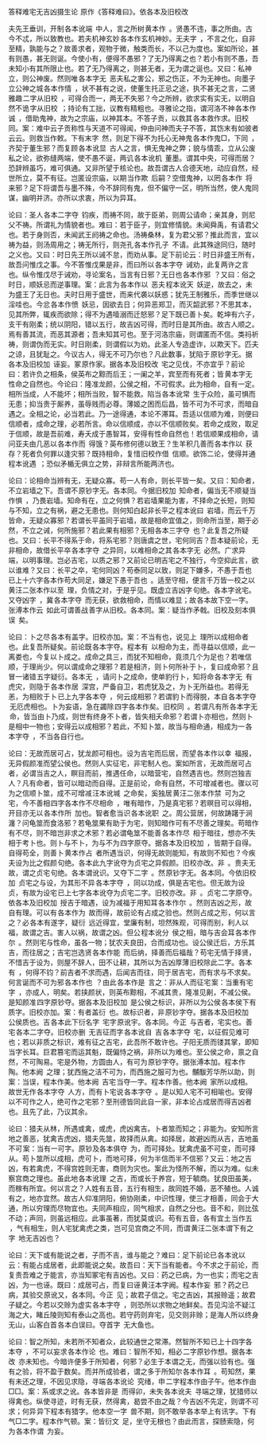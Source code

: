 答释难宅无吉凶摄生论  原作《答释难曰》。依各本及旧校改  

  

夫先王垂训，开制 各本讹端  中人，言之所树 黄本作  。贤愚不违，事之所由。古今不忒，所以致教也。若夫机神玄妙 各本作玄机神妙。无夫字  ，不言之化，自非至精，孰能与之？故善求者，观物于微，触类而长，不以己为度也。案如所论，甚有则愚，甚无则诞。今使小有，便得不愚邪？了无乃得离之也？若小有则不愚，吾未知小有其所限止也。若了无乃得离之，则甚无者，无为谓之诞也。又曰：私神立，则公神废。然则唯 各本字无  恶夫私之害公，邪之伤正，不为无神也。向墨子立公神之城 各本作情  ，状不甚有之说，使董生托正忌之途，执不甚无之言，二贤雅趣 二字从旧校  ，可得合而一，两无不失邪？今之所辨，欲求实有实无，以明自然不诡 字从旧校  ；持论有工拙，议教有精粗也。寻雅论之指，谓河洛不神 各本作诚  ，借助鬼神，故为之宗庙，以神其本。不答子贡，以救其 各本救作求。旧校同。案：难中云子贡称性与天道不可得闻，仲由问神而夫子不答，其饬末有如彼者云云。则救当作敕。下有末字  然，则足下得不为托心无神鬼 各本作鬼□，下同  ，齐契于董生邪？而复顾 各本讹显  古人之言，惧无鬼神之弊；貌与情乖，立从公废私之论，欲弥缝两端，使不愚不诞，两讥 各本讹机  董墨。谓其中央，可得而居？恐辞辨虽巧，难可俱通。又非所望于核论也。故吾谓古人合德天地，动应自然，经世所立，莫不有征。岂匿设宗庙，以期 当作欺  后嗣？空借鬼神，以罔 各本作  将来邪？足下将谓吾与墨不殊，今不辞同有鬼，但不偏守一区，明所当然，使人鬼同谋，幽明并济。亦所以求衷，所以为异耳。

论曰：圣人 各本二字夺  钧疾，而祷不同，故于臣弟，则周公请命；亲其身，则尼父不祷。所谓礼为情貌者也。难曰：若于臣子，则宜修情貌。未闻舜禹，有请君父也。若于身则否，未闻武王阏祷之命也。汤祷桑林，复为君父邪？推此而言，宜以祷为益，则汤周用之；祷无所行，则尧孔 各本作孔子  不请。此其殊途同归，随时之义也。又曰：时日先王所以诫不怠，而劝从事。足下前论云：时日非盛王所有，故吾问惟戊之事。今不答惟戊果是非，而曰所以 各本字夺  诫劝，此复两许之言也。纵令惟戊尽于诫劝，寻论案名，当言有日邪？无日也 各本作邪  ？又曰：俗之时日，顺妖忌而逆事理。案：此言为 各本作以  恶夫 程本讹天  妖逆，故去之，未为盛王了无日也。夫时日用于盛世，而来代袭以妖惑；犹先王制雅乐，而季世继以淫哇也。今忿 各本作愤  妖忌，因欲去日；何异恶郑卫，而灭韶武邪？不思其本，见其所弊，辄疾而欲除；得不为遇噎溺而迁怒邪？足下既已善卜矣。乾坤有六子，支干有刚柔；统以阴阳，错以五行，故吉凶可得，而时日是其所由。故古人顺之。焉有善其流，而恶其源者；吾未知其可也。至于河洛宗庙，则谓匿而不信。类祃祈祷，则谓伪而无实。时日刚柔，则谓假以为劝。此圣人专造虚诈，以欺天下。匹夫之谅，且犹耻之。今议古人，得无不可乃尔也？凡此数事，犹陷于 原钞字无。据各本及旧校加  诬妄。冢 原作家。据各本及旧校改  宅之见伐，不亦宜乎？前论曰：若许负之相条，侯英布之黥而后王；一阑之羊，宾至而有死者；皆 黄本字无  性命之自然也。今论曰：隆准龙颜，公侯之相，不可假求。此为相命，自有一定。相所当成，人不能坏；相所当败，智不能救。陷当 各本讹常  生于众险，虽可惧而无患；抑当贵于厮养，虽辱贱而必尊。薄姬之困而后昌，皆不可为不可求，而暗自遇之。全相之论，必当若此。乃一途得通，本论不滞耳。吾适以信顺为难，则便曰信顺者，成命之理，必若所言。命以信顺成，亦以不信顺败矣。若命之成败，取足于信顺，故是吾前难，寿夭成于愚智耳，安得有性命自然也！若信顺果成相命，请问亚夫由几恶以 各本作而  得饿？英布修何德以致王？生羊积几善而 各本作以  获存？死者负何罪以逢灾邪？既持相命，复惜 旧校作借  信顺。欲饰二论，使得并通 程本讹遇  ；恐似矛楯无俱立之势，非辩言所能两济也。

论曰：论相命当辨有无，无疑众寡。苟一人有命，则长平皆一矣。又曰：知命者，不立岩墙之下。吾谓不 原钞字无。各本同。今据旧校加  知命者，偏当无不顺 疑当作惧  ，乃畏岩墙。知命有在，立之何惧？若岩墙果能为害，不择命之长短，则知与不知，立之有祸，避之无患也。则何知白起非长平之 程本讹曰  岩墙，而云千万皆命，无疑众寡邪？若谓长平虽同于岩墙，故是相命宜值之，则命所当至，期于必然，不立之诫，何所施邪？若此果有相邪？无相 各本三字夺  也？此复吾之所疑也。又曰：长平不得系于命，将系宅邪？则唐虞之世，宅何同吉？吾本疑前论，无非相命，故借长平卒 各本字夺  之异同，以难相命之其 各本字无  必然。广求异端，以明事理。岂必吉宅，以质之邪？又前论已明吉宅之不独行，今空抑此言，欲以谁难？又曰：长平之卒，宅何同凶？苟泰同足以致，则足下嫌多，不愚于吾也 已上十六字各本作苟大同足，嫌足下愚于吾也  。适至守相，便言千万皆一校之以 黄汪二张本作以至  理，负情之对，于是乎见。既虚立吉凶字 句绝。各本字讹宅。又夺凶字  ，冀 各本字夺  而无获，欲救相命，而情以难显；故 各本故下空一字。张溥本作云  如此可谓善战 善字从旧校。各本同。案：疑当作矛戟。旧校及刻本俱误  矣。

论曰：卜之尽 各本有盖字。旧校亦加。案：不当有也，说见上  理所以成相命者也。此复吾所疑矣。前论既 各本字夺。程本有  以相命为主，而寻益以信顺，此一离娄也，今复以卜成之。成命之具三，而犹不知相命，竟须几个为足也？若唯信顺，于理尚少。何以谓成命之理邪？若是相济，则卜何所补于卜，复曰成命邪？且冒一诸错 五字疑衍。各本无  ，请问卜之成命，使单豹行卜，知将命 各本字无  有虎灾，则隐于 各本作居  深宫，严备自卫，若虎犹及之，为卜无所益也。若得无恙，为相败于卜 已上九字各本夺  ，何云成相邪？若谓豹卜而得脱，本自 各本字夺  无厄虎相也。卜为妄语，急在蠲除 四字各本作矣。旧校同  。若谓凡有所 各本字无  命，皆当由卜乃成，则世有终身不卜者，皆失相夭命邪？若谓卜亦相也，然则卜是相中一物也；安得云以成相邪？若此，不知卜筮，故当与相命通，相成为一 各本字夺  ，不当各自行也。

论曰：无故而居可占，犹龙颜可相也。设为吉宅而后居，而望 各本作以幸  福报，无异假颜准而望公侯也。然则人实征宅，非宅制人也。案如所言，无故而居可占者，必谓当吉之人，瞑目而前，推遇任命，以暗营宅，自然遇吉也。然则岂独吉人？凡有命者，皆可以暗动而自得。正是前论，命有自然，不可增减者也。骤以可为之信顺卜筮，成不可增减 汪本讹堿  之命矣，奚独居 黄汪二张本作禁  可为之宅，今不善相 四字各本作不尽相命  ，唯有暗作，乃是真宅邪？若暝目可以得相，开目亦无以 各本作所  加也。智者愈当识 各本讹职  之。周公营居，何故踌躇于涧瀍？问龟筮而食洛邪？若龟筮果有助于为宅，则知暗作可有不尽善之理矣。苟暗作有不尽，则不暗岂非求之术邪？若必谓龟筮不能善 各本作尽  相于暗往，想亦不失相于考卜也。则卜与不卜，为与不为 四字原夺。据各本及旧校加  ，皆期于自得。自得苟全，则善卜 黄本作占  者所遇当识，何得无故则能知，有故则不知也？今疾夫设为比之假颜 句绝。各本此九字讹夺为贞宅之异假颜。旧校亦改。非  。贵夫无故，谓之贞宅 句绝。各本谓讹识。又夺下二字  。然 原钞字无。各本同。今依旧校加  贞宅之与设，为其形不异 各本字夺  ，同以功成，俱是吉宅也。但无故为设贞，有故为设宅 已上七字各本讹夺为贞宅二字。旧校亦改。非  。贞宅 二字原夺。依各本及旧校加  授吉于暗遇，设为减福于用知耳 各本作尔  。然则吉凶之形，故自有理。可以有 各本作为  故而得，故前论有占成之验也。然则占成之形，何以言之？必 各本有遂字，疑衍  远近得宜，堂廉有制，坦然殊观，可得而别，利人以福，故谓之吉。害人以祸，故谓之凶。但公 程本讹分  侯之相，暗与吉会耳 各本作尔  。然则宅与性命，虽各一物；犹农夫良田，合而成功也。设公侯迁后，方乐其吉，而往居之；吉宅岂选贤 各本作能  而后纳，择善而后福哉？苟宅无情于择贤，不惜吉于设为，则屋不辞人，田不让耕，其所以为吉凶厚薄 旧校除此二字。各本有  ，何得不钧？前吉者不求而遇，后闻吉而往，同于居吉宅，而有求与不求矣。何言诞而不可为邪 各本作也  ？由此 各本作是  言之：非从人而征宅 案：当重有宅字  ，亦成人，明矣。若挟颜状，则英布黥相，不减其贵，隆准见劓，不减公侯。是知颜准 四字原钞夺。据各本及旧校加  是公侯之标识，非所以为公侯 各本侯下有质字。旧校亦加。案：有者盖衍  也。故标识者，非 原钞字夺。据各本及旧校加  公侯质也。吉 各本此下衍名字  宅字 原讹宇。各本同。今正  与吉者，宅实也。善宅 各本二字夺。旧校亦删  无吉征而字 各本讹自  吉 各本字夺  宅，以征假见难可也；若以非质之标识，难有征之吉宅，此吾所不敢许也。子阳无质而镂其掌，即知当字长耳。巨君篡宅而运其魁，既偏恃之祸，非所以为难也。至公侯之命，禀之自然，不可陶易。宅是外物，方圆由人，有可为 原钞字夺。据张溥本加。程本作陶。他本阙  之理；犹西施之洁不可为，而西施之服可为也。黼黻芳华所以助，则 案：当误，程本作美。他本阙  吉宅 当夺一字。程本作善。他本阙  家所以成相。故世无作 各本字夺  人方，而有卜宅说 各本字夺  。是以知人宅不可相喻也。安得以不可作之人，绝可作之宅邪？至刑德皆同此自一家，非本论占成居而得吉凶者也。且先了此，乃议其余。

论曰：猎夫从林，所遇或禽，或虎，虎凶禽吉。卜者筮而知之；非能为。安知所言地之善恶，犹禽吉虎凶，猎夫先筮，故择而从禽。如择居，故避凶而从吉，吉地虽不可 案：当有一可字。原钞及各本俱夺  为，而可择处。犹禽虎虽不可变，而可择从。苟卜筮所以成相，虎可卜，而地可择，何为半信而半不信邪？又云：地之吉凶，有若禽虎，不得宫姓则无害，商则为灾也。案此为怪所不解，而以为难。似未察宫商之理也。虽此地 各本讹理  之吉，而或长于养宫，短于毓商。犹良田虽美，而稼有所宜。何以言之？人姓有五音，五行有相生，故同姓不婚，恶不殖也。人诚有之，地亦宜然。故古人仰准阴阳，俯协刚柔，中识性理，使三才相善，同会于大通，所以穷理而尽物宜也。夫同声相应，同气相求，自然之分也。音不和，则比弦不动；声同，则虽远相应。此事虽著，而犹莫或识。苟有五音，各有宜土 当作五  ，气有相生，则人宅犹禽虎之类，岂可见宫商之不同，而谓 黄汪二张本谓下有之字  地无吉凶也？

论曰：天下或有能说之者，子而不吉，谁与能之？难曰：足下前论已 各本讹以  云：有能占成居者，此即能说之矣。故吾曰：天下当有能者。今不求之于前论，而复责吾难之于能言，亦当知冢宅有吉凶也。又曰：药之已病，为一也实；而宅之吉凶，为一也诬。既曰：成居可占，而复曰诬 黄汪本字阙。程本作妄  邪？药之已病，其验交 原讹又，各本同。今正  见；故君子信之。宅之吉凶，其报赊遥；故君子疑之。今若以交赊为虚实 各本字夺  ，则恐所以求物之地鲜矣。吾见沟浍不疑江海之大，睹丘陵则知有泰山之高也。若守药则弃宅，见交则非赊；是海人所以终身无山，山客白首 各本白误曰。夺首字  无大鱼也。

论曰：智之所知，未若所不知者众，此较通世之常滞。然智所不知 已上十四字各本夺  ，不可以妄求 各本作论  也。难曰：智所不知，相必 二字原钞作想。据各本改  亦未知也。今暗许便多于所知者，何邪？必生于本谓之无，而强以验有也。强有之验，将不盈于数矣。而并所成验者，谓之多于所知尔 各本作耳  。苟知然，果有未还之理，不因见求隐，寻端 各本讹论  究绪，申 二字程本作由子午。他本作由□□。案：系或求之讹。各本皆非是  而得卯，未失 各本讹夫  寻端之理，犹猎师以得禽也。纵使寻迹，时有无获，然得禽，曷尝不由之哉？今吉凶不先定，则谓不可求；何异 异下程本有猎字。他本空一字  兽不期，则不敢举 各本举上有讯字。下有气□二字。程本作气顿。案：皆衍文  足，坐守无根也？由此而言，探赜索隐，何为 各本作谓  为妄。
